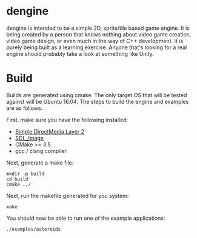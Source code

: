 # dengine

dengine is intended to be a simple 2D, sprite/tile based game engine.
It is being created by a person that knows nothing about video game creation, video game design, or even much in the 
way of C++ development. It is purely being built as a learning exercise. Anyone that's looking for a real engine should
 probably take a look at something like Unity.
 
# Build

Builds are generated using cmake. The only target OS that will be tested against will be Ubuntu 16.04. The steps to
build the engine and examples are as follows.

First, make sure you have the following installed:

- [Simple DirectMedia Layer 2](http://libsdl.org/)
- [SDL_Image](https://www.libsdl.org/projects/SDL_image/)
- CMake >= 3.5
- gcc / clang compiler

Next, generate a make file:

```commandline
mkdir -p build
cd build
cmake ../
```

Next, run the makefile generated for you system:

```commandline
make
```

You should now be able to run one of the example applications:

```commandline
./examples/asteroids
```
